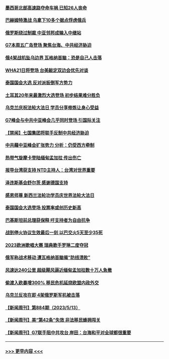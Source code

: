 #### [墨西哥北部高速路夺命车祸 已知26人丧命](../pages/prog202/a103713345.md?t=05151543) 
#### [巴赫姆特激战 乌拿下10多个据点俘虏俄兵](../pages/prog202/a103713342.md?t=05151543) 
#### [俄罗斯绕过制裁 中亚邻邦成输入中继站](../pages/prog202/a103713324.md?t=05151543) 
#### [G7本周五广岛登场 聚焦台海、中共经济胁迫](../pages/prog202/a103713319.md?t=05151543) 
#### [俄4架战机坠乌边界 瓦格纳首脑：恐是自己人击落](../pages/prog202/a103713267.md?t=05151543) 
#### [WHA21日将登场 台美敲定双边会优先对谈](../pages/prog202/a103713250.md?t=05151543) 
#### [泰国国会大选 反对派扳倒军方势力](../pages/prog202/a103713246.md?t=05151543) 
#### [土耳其20年来最激烈大选登场 初步结果难分胜负](../pages/prog202/a103713183.md?t=05151543) 
#### [乌克兰庆祝法轮大法日 学员分享修炼让身心受益](../pages/prog202/a103713182.md?t=05151543) 
#### [G7峰会与中共中亚峰会几乎同时登场 引国际关注](../pages/prog202/a103713153.md?t=05151543) 
#### [【禁闻】七国集团将联手反制中共经济胁迫](../pages/prog202/a103713101.md?t=05151543) 
#### [中共藉中亚峰会扩张势力 分析：仍受西方牵制](../pages/prog202/a103713045.md?t=05151543) 
#### [热带气旋摩卡登陆缅甸孟加拉 传出伤亡](../pages/prog202/a103713042.md?t=05151543) 
#### [报导台湾获支持 NTD主持人：台湾对世界重要](../pages/prog202/a103713047.md?t=05151543) 
#### [泽连斯基会舒尔茨 感谢德国支持](../pages/prog202/a103713043.md?t=05151543) 
#### [感恩师尊 新西兰法轮功学员庆世界法轮大法日](../pages/prog202/a103713049.md?t=05151543) 
#### [泰国国会大选登场 投票率或创历史新高](../pages/prog202/a103713039.md?t=05151543) 
#### [巴基斯坦前总理获保释 吁支持者为自由抗争](../pages/prog202/a103712883.md?t=05151543) 
#### [战到停火协议生效最后一刻 以巴交火5天至少35死](../pages/prog202/a103712797.md?t=05151543) 
#### [2023欧洲歌唱大赛 瑞典歌手罗琳二度夺冠](../pages/prog202/a103712776.md?t=05151543) 
#### [俄军称战术移动 遭瓦格纳首脑揭“防线溃败”](../pages/prog202/a103712762.md?t=05151543) 
#### [风速达240公里 超级飓风逼近缅甸孟加拉数十万人急撤](../pages/prog202/a103712395.md?t=05151543) 
#### [偷渡入欧暴增300%  移民危机延烧欧盟内政外交](../pages/prog202/a103712234.md?t=05151543) 
#### [乌克兰反攻在即 4架俄罗斯军机被击落](../pages/prog202/a103712239.md?t=05151543) 
#### [【新闻周刊】第884期（2023/5/13）](../pages/prog202/a103712184.md?t=05151543) 
#### [【新闻周刊】美“第42条”失效 非法移民蜂拥闯关](../pages/prog202/a103712165.md?t=05151543) 
#### [【新闻周刊】G7联手阻中共攻台 岸田：台海和平对全球都很重要](../pages/prog202/a103712164.md?t=05151543) 

----
#### [ >>> 更早内容 <<< ](../indexes/prog202-earlier.md)
